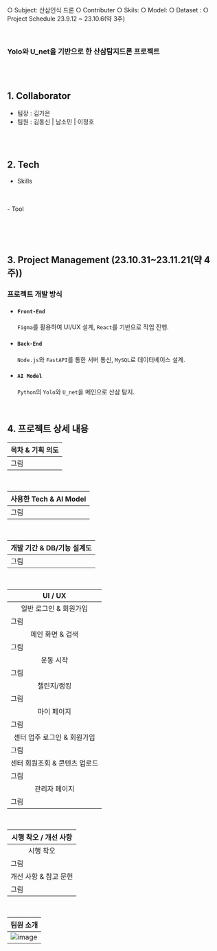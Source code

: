 ○ Subject: 산삼인식 드론
○ Contributer
○ Skils: 
○ Model: 
○ Dataset : 
○ Project Schedule 23.9.12 ~ 23.10.6(약 3주)

<br>

### <b>Yolo와 U_net을 기반으로 한 산삼탐지드론 프로젝트</b>

<br><br>

## 1. Collaborator
- 팀장 : 김가은
- 팀원 : 김동신 | 남소민 | 이정호

<br><br>

## 2. Tech
- Skills
  <br><br>
  
<br>
- Tool
  <br><br>

<br><br>

## 3. Project Management (23.10.31~23.11.21(약 4주))
### 프로젝트 개발 방식
  - #### `Front-End`

    `Figma`를 활용하여 UI/UX 설계, `React`를 기반으로 작업 진행.
    <br>
  - #### `Back-End`

    `Node.js`와 `FastAPI`를 통한 서버 통신, `MySQL`로 데이터베이스 설계.
    <br>
  - #### `AI Model`

    `Python`의 `Yolo`와 `U_net`을 메인으로 산삼 탐지.
    
    <br>


## 4. 프로젝트 상세 내용
<div align='center'>
  
  |목차 & 기획 의도|
  |---|
  |그림|
  <br>
  
  |사용한 Tech & AI Model|
  |---|
  |그림|
  <br>
  
  |개발 기간 & DB/기능 설계도|
  |---|
  |그림|
  <br>
  
  |UI / UX|
  |---|
  |<div align='center'>일반 로그인 & 회원가입</div>|
  |그림|
  |<div align='center'>메인 화면 & 검색</div>|
  |그림|
  |<div align='center'>운동 시작</div>|
  |그림|
  |<div align='center'>챌린지/랭킹</div>|
  |그림|
  |<div align='center'>마이 페이지</div>|
  |그림|
  |<div align='center'>센터 업주 로그인 & 회원가입</div>|
  |그림|
  |<div align='center'>센터 회원조회 & 콘텐츠 업로드</div>|
  |그림|
  |<div align='center'>관리자 페이지</div>|
  |그림|
  <br>
  
  |시행 착오 / 개선 사항|
  |---|
  |<div align='center'>시행 착오</div>|
  |그림|
  |<div align='center'>개선 사항 & 참고 문헌<div>|
  |그림|
  <br>
  
  |팀원 소개|
  |---|
  |![image](https://github.com/KimDong-gue/Ginseng_dectection/assets/116249934/7b8fd5cf-870f-4a73-914a-7e4e9143a8f6)|


</div>
